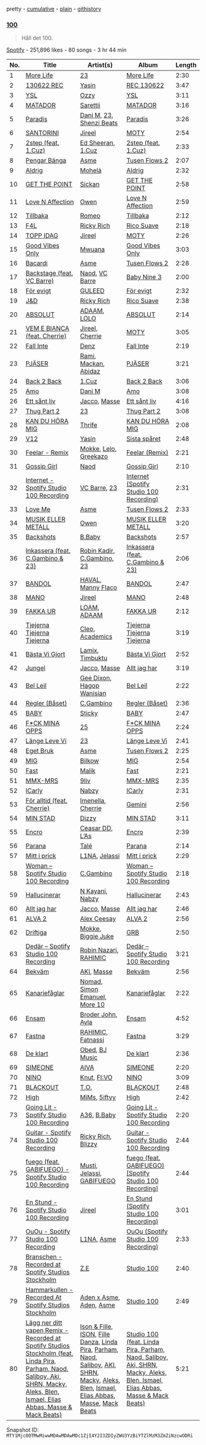 pretty - [cumulative](/playlists/cumulative/37i9dQZF1DWXfgo3OOonqa.md) - [plain](/playlists/plain/37i9dQZF1DWXfgo3OOonqa) - [githistory](https://github.githistory.xyz/mackorone/spotify-playlist-archive/blob/main/playlists/plain/37i9dQZF1DWXfgo3OOonqa)

### [100](https://open.spotify.com/playlist/37i9dQZF1DWXfgo3OOonqa)

> Håll det 100.

[Spotify](https://open.spotify.com/user/spotify) - 251,896 likes - 80 songs - 3 hr 44 min

| No. | Title | Artist(s) | Album | Length |
|---|---|---|---|---|
| 1 | [More Life](https://open.spotify.com/track/5ApubzVtuXojrL0L0J6BVe) | [23](https://open.spotify.com/artist/2Dor6diK1zw9BEluKBOdoA) | [More Life](https://open.spotify.com/album/6KEpKIo4JGPJT16K6TnUVq) | 2:30 |
| 2 | [130622 REC](https://open.spotify.com/track/30qQMtkwMQqDhXcaixzYA9) | [Yasin](https://open.spotify.com/artist/6rYEqmajzlhGVaayOJ2bpJ) | [REC 130622](https://open.spotify.com/album/6vkvjIiODcebikj3TrCBVZ) | 3:47 |
| 3 | [YSL](https://open.spotify.com/track/24eYDhsJKJXf0KS3z2uYkX) | [Ozzy](https://open.spotify.com/artist/6XmbeFgAh0itkfnnLXza1J) | [YSL](https://open.spotify.com/album/1fDZ5ZSpl2V4u9vXAfDQGB) | 3:11 |
| 4 | [MATADOR](https://open.spotify.com/track/64s0ZmTEwVhztlrEP6Xt9J) | [Sarettii](https://open.spotify.com/artist/4kUfJdASJDMPLuo1t1N2zi) | [MATADOR](https://open.spotify.com/album/35f2RCaqMqxU5dNv5v8n7U) | 3:16 |
| 5 | [Paradis](https://open.spotify.com/track/4MsSHqcST3hs4bZiSYHAZt) | [Dani M](https://open.spotify.com/artist/5ILMkt5lW4KAyTXMNYWaGF), [23](https://open.spotify.com/artist/2Dor6diK1zw9BEluKBOdoA), [Shenzi Beats](https://open.spotify.com/artist/5WYsyPCS4zOpvqAtBgrGqg) | [Paradis](https://open.spotify.com/album/6ZbYcqBcScLskrMC6T8McA) | 3:26 |
| 6 | [SANTORINI](https://open.spotify.com/track/19NOk119jgj751CxrWsvOl) | [Jireel](https://open.spotify.com/artist/2EWsHDexsSInArfFkhA2i6) | [MOTY](https://open.spotify.com/album/5P0fVGNFuCNtFzkKI0i7ij) | 2:54 |
| 7 | [2step \(feat\. 1.Cuz\)](https://open.spotify.com/track/4lzEs26mJHbvj9TIIJZPRS) | [Ed Sheeran](https://open.spotify.com/artist/6eUKZXaKkcviH0Ku9w2n3V), [1.Cuz](https://open.spotify.com/artist/5uvOG0MwnD2ANrxNBUPtNr) | [2step \(feat\. 1.Cuz\)](https://open.spotify.com/album/57FHPyAprjWD6mXaY5gE1f) | 2:33 |
| 8 | [Pengar Bänga](https://open.spotify.com/track/0wZjEtjXpkoO3PGjCsvF3Y) | [Asme](https://open.spotify.com/artist/3M1eBsR4rSTcDAzYopumeG) | [Tusen Flows 2](https://open.spotify.com/album/1H93HESE9yuPqelE36PLCM) | 2:07 |
| 9 | [Aldrig](https://open.spotify.com/track/4GUQY8BlVIGI21WzXi1Lr3) | [Mohelá](https://open.spotify.com/artist/4EukF0aMNL8Cc5kUSNsXPZ) | [Aldrig](https://open.spotify.com/album/3wDHnAfMuwuz5ovE8xzlcu) | 2:32 |
| 10 | [GET THE POINT](https://open.spotify.com/track/3CgP1CxtvZgIYomCNuP5jG) | [Sickan](https://open.spotify.com/artist/4Hyy3uZ9Y3RyNQKSBOdNFl) | [GET THE POINT](https://open.spotify.com/album/648H90bGSGPjRsxshE3AOx) | 2:58 |
| 11 | [Love N Affection](https://open.spotify.com/track/4BEjyZGERmOFkZOSIgdoAn) | [Owen](https://open.spotify.com/artist/0Q5gLNKbp5mpfEvquAaHCl) | [Love N Affection](https://open.spotify.com/album/1apurOf1HMNvY3kzGb3OgH) | 2:59 |
| 12 | [Tillbaka](https://open.spotify.com/track/4a1JogEAJAOSvrCLKPqdHy) | [Romeo](https://open.spotify.com/artist/3TSLK8NFrFC8KqFwZlM58D) | [Tillbaka](https://open.spotify.com/album/6zNgY4f0YcCSi2A05o75HQ) | 2:12 |
| 13 | [F4L](https://open.spotify.com/track/0Irfb1QvKQ4yfNaLtb4wed) | [Ricky Rich](https://open.spotify.com/artist/1gm1katIowFM22Ldqcw6DK) | [Rico Suave](https://open.spotify.com/album/5EQrIG9R04IuErE0CCkrI7) | 2:18 |
| 14 | [TOPP IDAG](https://open.spotify.com/track/3srWz7HzXOyZvfFSpkERLC) | [Jireel](https://open.spotify.com/artist/2EWsHDexsSInArfFkhA2i6) | [MOTY](https://open.spotify.com/album/5P0fVGNFuCNtFzkKI0i7ij) | 2:26 |
| 15 | [Good Vibes Only](https://open.spotify.com/track/1Dz6pFuwT29a9hQLnmi7kF) | [Mwuana](https://open.spotify.com/artist/0ahIOvoOixJ6reWSvAsshX) | [Good Vibes Only](https://open.spotify.com/album/6Oisuq5IPu9aTmfV9OhqJh) | 3:03 |
| 16 | [Bacardi](https://open.spotify.com/track/3dA1lU0x8Hm2MlCqz3w7cH) | [Asme](https://open.spotify.com/artist/3M1eBsR4rSTcDAzYopumeG) | [Tusen Flows 2](https://open.spotify.com/album/1H93HESE9yuPqelE36PLCM) | 2:28 |
| 17 | [Backstage \(feat\. VC Barre\)](https://open.spotify.com/track/0So6sGaRLDiyxEKVusbNDl) | [Naod](https://open.spotify.com/artist/31KGMx2XwpugdUpJzeZOv1), [VC Barre](https://open.spotify.com/artist/5QcMPl2wzC4KqivjfcyBIU) | [Baby Nine 3](https://open.spotify.com/album/3PBs30HJBtGyPZgvaj5iH3) | 2:00 |
| 18 | [För evigt](https://open.spotify.com/track/6i9bzIGdgfQiyw9S3QhSCy) | [GULEED](https://open.spotify.com/artist/1Mw40k757jZuiL0NIJpdO5) | [För evigt](https://open.spotify.com/album/143MKTPgMmzi5emJl2sZhM) | 2:32 |
| 19 | [J&D](https://open.spotify.com/track/4pxrY2jNvjG6FQu6v9d9df) | [Ricky Rich](https://open.spotify.com/artist/1gm1katIowFM22Ldqcw6DK) | [Rico Suave](https://open.spotify.com/album/5EQrIG9R04IuErE0CCkrI7) | 2:38 |
| 20 | [ABSOLUT](https://open.spotify.com/track/684ek6GMzzinfgalcgqsE5) | [ADAAM](https://open.spotify.com/artist/7zLm9op6LgPqKL62d1FzhO), [LOLO](https://open.spotify.com/artist/30G2LsTs2NCXeCbjuZYvnf) | [ABSOLUT](https://open.spotify.com/album/0Sw98eJOGUqsivhjYink9d) | 2:14 |
| 21 | [VEM E BIANCA \(feat\. Cherrie\)](https://open.spotify.com/track/73zv4De4MX9XLLqSkNfbFZ) | [Jireel](https://open.spotify.com/artist/2EWsHDexsSInArfFkhA2i6), [Cherrie](https://open.spotify.com/artist/59E9dYtwLTUAGuAppwFKAW) | [MOTY](https://open.spotify.com/album/5P0fVGNFuCNtFzkKI0i7ij) | 3:05 |
| 22 | [Fall Inte](https://open.spotify.com/track/6hCvDIKfmfGxgXhOCIYS6X) | [Denz](https://open.spotify.com/artist/3D0rwfKngK6Rr80niHDLP7) | [Fall Inte](https://open.spotify.com/album/3qKnWl6HJP1yPhwT6VDVtD) | 2:19 |
| 23 | [PJÄSER](https://open.spotify.com/track/4AIAXSmPdsEjVcr9xdO6BI) | [Rami](https://open.spotify.com/artist/1iAQ8OLfuXk1oOhZWUkvOR), [Mackan](https://open.spotify.com/artist/2XFGtS2h7MOHTjxZA1zg7H), [Abidaz](https://open.spotify.com/artist/58RMTlPJKbmpmVk1AmRK3h) | [PJÄSER](https://open.spotify.com/album/7u4mm0qQlIoWzt2cyPZdX9) | 3:21 |
| 24 | [Back 2 Back](https://open.spotify.com/track/6aHLVrKdThtnm0EboXtPYk) | [1.Cuz](https://open.spotify.com/artist/5uvOG0MwnD2ANrxNBUPtNr) | [Back 2 Back](https://open.spotify.com/album/54oLT4AaGd9KKPwHl1T2tD) | 3:06 |
| 25 | [Amo](https://open.spotify.com/track/422lbxDt4LGd8EvqwNLLq9) | [Dani M](https://open.spotify.com/artist/5ILMkt5lW4KAyTXMNYWaGF) | [Amo](https://open.spotify.com/album/53DQV8AagWMxuN0AGfFylV) | 3:08 |
| 26 | [Ett sånt liv](https://open.spotify.com/track/66BWBr4Tom5UfE9unLrgq7) | [Jacco](https://open.spotify.com/artist/1U8lN2i4lHmZqDerkVNKWk), [Masse](https://open.spotify.com/artist/4YZ9Me6cB52GpYwzaC2MQN) | [Ett sånt liv](https://open.spotify.com/album/1EoIAOHohKj46AQgzHRb39) | 4:16 |
| 27 | [Thug Part 2](https://open.spotify.com/track/06kMUDNk8XfiTdc5GVqsER) | [23](https://open.spotify.com/artist/2Dor6diK1zw9BEluKBOdoA) | [Thug Part 2](https://open.spotify.com/album/1L5PlhGUyk4ANyM3TmnYE5) | 3:08 |
| 28 | [KAN DU HÖRA MIG](https://open.spotify.com/track/0axiFHTxgJ3lDyOcVUKYHM) | [Thrife](https://open.spotify.com/artist/6iNTGd6T0cxg1H8IIaZTlt) | [KAN DU HÖRA MIG](https://open.spotify.com/album/2jyay8R58Y2lf2iwdzyByI) | 2:08 |
| 29 | [V12](https://open.spotify.com/track/6jpdmZj65fT9jX9izk2B6n) | [Yasin](https://open.spotify.com/artist/6rYEqmajzlhGVaayOJ2bpJ) | [Sista spåret](https://open.spotify.com/album/0lLwGxUaltYfowzEzvNnEd) | 2:48 |
| 30 | [Feelar \- Remix](https://open.spotify.com/track/3PlZHzd7NGLJvW7dKsnq1j) | [Mokke](https://open.spotify.com/artist/1miuiUk8Xya3zRHZzqAYAW), [Lelo](https://open.spotify.com/artist/4GeZOI31ZG8C6PvdAk8Lbw), [Greekazo](https://open.spotify.com/artist/0I0zS0aiq9JeGMBT45x6d8) | [Feelar \(Remix\)](https://open.spotify.com/album/6fWQAo0qJax6EmLsECgrTK) | 2:21 |
| 31 | [Gossip Girl](https://open.spotify.com/track/22SnGEQJdR76lUNYLZxsKr) | [Naod](https://open.spotify.com/artist/31KGMx2XwpugdUpJzeZOv1) | [Gossip Girl](https://open.spotify.com/album/04aKeIo6S55BYQTo6iClJL) | 2:10 |
| 32 | [Internet \- Spotify Studio 100 Recording](https://open.spotify.com/track/1gnCpBKizZd2w23fb0eOS2) | [VC Barre](https://open.spotify.com/artist/5QcMPl2wzC4KqivjfcyBIU), [23](https://open.spotify.com/artist/2Dor6diK1zw9BEluKBOdoA) | [Internet \(Spotify Studio 100 Recording\)](https://open.spotify.com/album/4U1ARXYplRDpLRth2YBocA) | 2:31 |
| 33 | [Love Me](https://open.spotify.com/track/6EAJ2CD93KYEbEeC3XrKOy) | [Asme](https://open.spotify.com/artist/3M1eBsR4rSTcDAzYopumeG) | [Tusen Flows 2](https://open.spotify.com/album/1H93HESE9yuPqelE36PLCM) | 2:33 |
| 34 | [MUSIK ELLER METALL](https://open.spotify.com/track/5vQk0ckwdC5VldGJvt2LlO) | [Owen](https://open.spotify.com/artist/0Q5gLNKbp5mpfEvquAaHCl) | [MUSIK ELLER METALL](https://open.spotify.com/album/5kfEEbJC2PxSVI6EmS9HQS) | 3:20 |
| 35 | [Backshots](https://open.spotify.com/track/2xOpz4BtdSVRwuFnTMrNtA) | [B.Baby](https://open.spotify.com/artist/0uuwZ3aC3dhl9e7J66Ag13) | [Backshots](https://open.spotify.com/album/4afgBOCs5GvnjNZXROePK9) | 2:57 |
| 36 | [Inkassera \(feat\. C.Gambino & 23\)](https://open.spotify.com/track/4JShHeXN09OK3021PagQGO) | [Robin Kadir](https://open.spotify.com/artist/4juMqlCDk4p6TrM7JXfSw2), [C.Gambino](https://open.spotify.com/artist/6eWjyO1r0QlvsIuIIcgGxI), [23](https://open.spotify.com/artist/2Dor6diK1zw9BEluKBOdoA) | [Inkassera \(feat\. C.Gambino & 23\)](https://open.spotify.com/album/3tTAgFEUzOOzay7gpFGsZV) | 2:06 |
| 37 | [BANDOL](https://open.spotify.com/track/5q4MzJdq5teCsJ4xE6jviK) | [HAVAL](https://open.spotify.com/artist/4XW87HXcsYTkdK7IhSy2Kt), [Manny Flaco](https://open.spotify.com/artist/2vduakOON9BipyWkPSBo4S) | [BANDOL](https://open.spotify.com/album/2zUxNkcSIBPfLZsDrLanRp) | 2:47 |
| 38 | [MANO](https://open.spotify.com/track/4erg578HXlAcoJRaeI03Jh) | [Jireel](https://open.spotify.com/artist/2EWsHDexsSInArfFkhA2i6) | [MANO](https://open.spotify.com/album/22b2uytJ3zeJZn4eaFuym1) | 2:48 |
| 39 | [FAKKA UR](https://open.spotify.com/track/0pmtQ4i3MxdWeqnZtrLOuA) | [LOAM](https://open.spotify.com/artist/6yAKbgaSH283c7eAZVgk3P), [ADAAM](https://open.spotify.com/artist/7zLm9op6LgPqKL62d1FzhO) | [FAKKA UR](https://open.spotify.com/album/59GopT59Iddwz6PtVi05LH) | 2:12 |
| 40 | [Tjejerna Tjejerna Tjejerna](https://open.spotify.com/track/0pQeJklkLoaVxj2xhdmSsZ) | [Cleo](https://open.spotify.com/artist/1SwDFc5jX708XR3XtzLrRs), [Academics](https://open.spotify.com/artist/2qDTb1Hj9x4Ic97w87xfkg) | [Tjejerna Tjejerna Tjejerna](https://open.spotify.com/album/05276OHhCjgNlD97iKHdib) | 3:19 |
| 41 | [Bästa Vi Gjort](https://open.spotify.com/track/3xzTKNUOxzEBovAKpd5AQO) | [Lamix](https://open.spotify.com/artist/3QQwosodozp54DdCKrlAry), [Timbuktu](https://open.spotify.com/artist/4bOG1sx3QHFbOUVLNmMpPe) | [Bästa Vi Gjort](https://open.spotify.com/album/4GoKbr5Cdm3Y36fb3P7775) | 2:52 |
| 42 | [Jungel](https://open.spotify.com/track/1mOHXk057Y2K322MbkB6cW) | [Jacco](https://open.spotify.com/artist/1U8lN2i4lHmZqDerkVNKWk), [Masse](https://open.spotify.com/artist/4YZ9Me6cB52GpYwzaC2MQN) | [Allt jag har](https://open.spotify.com/album/2lC2Ikke3js0INuXJdoKt2) | 3:19 |
| 43 | [Bel Leil](https://open.spotify.com/track/4c1QtV8DqVqjMe1jHXH4KL) | [Gee Dixon](https://open.spotify.com/artist/3oJjZweJo9yqNFnKBTlgm0), [Hagop Wanisian](https://open.spotify.com/artist/6JslHlPlHkqjXjJruueAzp) | [Bel Leil](https://open.spotify.com/album/1Tw6Uvf0IxA6h1D49dEQnK) | 2:22 |
| 44 | [Regler \(Båset\)](https://open.spotify.com/track/5RUDslCh5maxKZ7a7QyCTk) | [C.Gambino](https://open.spotify.com/artist/6eWjyO1r0QlvsIuIIcgGxI) | [Regler \(Båset\)](https://open.spotify.com/album/6jNGKJ3Wxs20bRzmTqyLr9) | 2:36 |
| 45 | [BABY](https://open.spotify.com/track/6Ghy40eXZC79f3O0CukKUU) | [Sticky](https://open.spotify.com/artist/12BQZLcMCpuSfR7xyKFgJO) | [BABY](https://open.spotify.com/album/7KWM1GsvjWQ3h2KEVgoeyD) | 2:47 |
| 46 | [F\*CK MINA OPPS](https://open.spotify.com/track/02g6wZQZ0cByIqVgjSHBzy) | [25](https://open.spotify.com/artist/0LVDX2sdKpfXwVmy52HLAc) | [F\*CK MINA OPPS](https://open.spotify.com/album/3U29jASVemqFqtaviWlnfI) | 2:24 |
| 47 | [Länge Leve Vi](https://open.spotify.com/track/6Pqrm55DFjQZQi8jC2yBVa) | [23](https://open.spotify.com/artist/2Dor6diK1zw9BEluKBOdoA) | [Länge Leve Vi](https://open.spotify.com/album/41ZBBb4dGrgz1mc3O4BegY) | 2:41 |
| 48 | [Eget Bruk](https://open.spotify.com/track/1kJ9nVh9LjPYiCvcBSsPyz) | [Asme](https://open.spotify.com/artist/3M1eBsR4rSTcDAzYopumeG) | [Tusen Flows 2](https://open.spotify.com/album/1H93HESE9yuPqelE36PLCM) | 2:25 |
| 49 | [MIG](https://open.spotify.com/track/2ZTix4tf7GQaJho8QaKYbI) | [Bilkow](https://open.spotify.com/artist/0EhQSGkoxasQQAGINGktFz) | [MIG](https://open.spotify.com/album/1RRRgtoQ0edZjkxEPUfm2a) | 2:54 |
| 50 | [Fast](https://open.spotify.com/track/2lhrWgmG4eNR9pZK3QV9zg) | [Malik](https://open.spotify.com/artist/2qsoFMht5lDvaEfjM84Zew) | [Fast](https://open.spotify.com/album/4Hr17Ze91T5fPlHtSMLS7W) | 2:21 |
| 51 | [MMX\-MRS](https://open.spotify.com/track/1zLqSH1pYoemWiIlL6jO7y) | [9liv](https://open.spotify.com/artist/1CoE5ue29WuTIHn0QE5mrO) | [MMX\-MRS](https://open.spotify.com/album/0CgFSICbdu8ueVhiwSDZdh) | 2:35 |
| 52 | [ICarly](https://open.spotify.com/track/5iIKuZuPGxeXtML0MT64ja) | [Nabzy](https://open.spotify.com/artist/69UGhJ5ofrMbgORlfOLiKg) | [ICarly](https://open.spotify.com/album/7rIfd1u1D5Iyjj2bZCfWO7) | 2:31 |
| 53 | [För alltid \(feat\. Cherrie\)](https://open.spotify.com/track/5ifuPXMJyFzb6m0ypJn5ac) | [Imenella](https://open.spotify.com/artist/6IuS73qKuYfrYqA5g5iq0h), [Cherrie](https://open.spotify.com/artist/59E9dYtwLTUAGuAppwFKAW) | [Gemini](https://open.spotify.com/album/0lalDWNxyKDSBrWcoA5uhU) | 2:56 |
| 54 | [MIN STAD](https://open.spotify.com/track/3tSeUbkWsjR3UefmwDc046) | [Dizzy](https://open.spotify.com/artist/7lKk7yXNockkDjhb1GCeOy) | [MIN STAD](https://open.spotify.com/album/4ez2xrSeVr87MLvQu9Rncq) | 3:11 |
| 55 | [Encro](https://open.spotify.com/track/39bmGW3Iw8NLBUgj1B2kD9) | [Ceasar DD](https://open.spotify.com/artist/2b9daIUUiOJEbStrT2chg4), [L’As](https://open.spotify.com/artist/3VTjgKLiBLDXWCigMpjFan) | [Encro](https://open.spotify.com/album/5OadM1PjDxfklMfqaJgwsU) | 2:39 |
| 56 | [Parana](https://open.spotify.com/track/77hThkgpdeGMelIJHo0BYp) | [Talé](https://open.spotify.com/artist/0lP9Mb11BH9rnSrFwf5x7f) | [Parana](https://open.spotify.com/album/7l1GggbF5ZwDII6wVEBfgx) | 2:14 |
| 57 | [Mitt i prick](https://open.spotify.com/track/1fOAy8tUHchc6OulnLBzlE) | [L1NA](https://open.spotify.com/artist/62oPQvptWCPp2UCsqYwcIf), [Jelassi](https://open.spotify.com/artist/2u9ZIMtCrLs7ya2HfIpLKZ) | [Mitt i prick](https://open.spotify.com/album/3U1fzI8jAwSqoHwBjOf7ys) | 2:29 |
| 58 | [Woman – Spotify Studio 100 Recording](https://open.spotify.com/track/2NsStPAsAhgdVqFl67R56M) | [C.Gambino](https://open.spotify.com/artist/6eWjyO1r0QlvsIuIIcgGxI) | [Woman – Spotify Studio 100 Recording](https://open.spotify.com/album/4qGxMmnCtIluxut29qDVUy) | 2:18 |
| 59 | [Hallucinerar](https://open.spotify.com/track/0AknlTHIIVozGhJf1cspHh) | [N Kayani](https://open.spotify.com/artist/61hIpqLKwM0zcjNRLinT8d), [Nabzy](https://open.spotify.com/artist/69UGhJ5ofrMbgORlfOLiKg) | [Hallucinerar](https://open.spotify.com/album/63Nl7ICthPoDB9DW6v8xsT) | 2:43 |
| 60 | [Allt jag har](https://open.spotify.com/track/5KfmgX5U3aIE2QREABWleI) | [Jacco](https://open.spotify.com/artist/1U8lN2i4lHmZqDerkVNKWk), [Masse](https://open.spotify.com/artist/4YZ9Me6cB52GpYwzaC2MQN) | [Allt jag har](https://open.spotify.com/album/2lC2Ikke3js0INuXJdoKt2) | 2:46 |
| 61 | [ALVA 2](https://open.spotify.com/track/1q1AzrEfcCtuiDzHVEKpBE) | [Alex Ceesay](https://open.spotify.com/artist/5LaRXB9yoFyBoTNwmXyl6W) | [ALVA 2](https://open.spotify.com/album/3d5HX48ounQ8tyTYYlV62V) | 2:56 |
| 62 | [Driftiga](https://open.spotify.com/track/09OCtDA2eE8bqeRs0fZZfw) | [Mokke](https://open.spotify.com/artist/1miuiUk8Xya3zRHZzqAYAW), [Biggie Juke](https://open.spotify.com/artist/1iFBAUJba6rHRgFNOJYUDD) | [GRB](https://open.spotify.com/album/0orGUBP7Q6gtmXyijYRB6g) | 2:50 |
| 63 | [Dedär – Spotify Studio 100 Recording](https://open.spotify.com/track/06CHD99F2QktVszKVpKqCs) | [Robin Nazari](https://open.spotify.com/artist/4aK9sNftDZEcieWnzCk2Ed), [RAHIMIC](https://open.spotify.com/artist/4rSe5VVdZX6GOPCcMYT7ZM) | [Dedär – Spotify Studio 100 Recording](https://open.spotify.com/album/35ziEJaUtgMrNzN4OtsRdl) | 3:21 |
| 64 | [Bekväm](https://open.spotify.com/track/4tubOG5mFmTDDEoxsBjTUM) | [AKI](https://open.spotify.com/artist/77FK5F2AWebXG5IiEnoHLv), [Masse](https://open.spotify.com/artist/4YZ9Me6cB52GpYwzaC2MQN) | [Bekväm](https://open.spotify.com/album/4Gp1VdgzEiPwUrztvIMoIZ) | 2:56 |
| 65 | [Kanariefåglar](https://open.spotify.com/track/7q558L22GIsm1yozoYeSq0) | [Nomad](https://open.spotify.com/artist/264V8HSZDhiq3MPrTnVmed), [Simon Emanuel](https://open.spotify.com/artist/2mKcKa9yFqXzcxTEGhvKaZ), [More 10](https://open.spotify.com/artist/2tp6KnR4tYjOrpnwwwWGeu) | [Kanariefåglar](https://open.spotify.com/album/59CL5kDZZ33MEEn8TB6gIo) | 2:22 |
| 66 | [Ensam](https://open.spotify.com/track/5ilw7ZuR9Fw2OJoHulWFG1) | [Broder John](https://open.spotify.com/artist/66iUd3sGrtkATTS7FHWPe4), [Ayla](https://open.spotify.com/artist/2bhXhHd607n9Ax6GhaNbPD) | [Ensam](https://open.spotify.com/album/1FIg6ctOlExDlmUcXRLcOF) | 4:52 |
| 67 | [Fastna](https://open.spotify.com/track/0e9OD1TSS0d7rwb86TdDLD) | [RAHIMIC](https://open.spotify.com/artist/4rSe5VVdZX6GOPCcMYT7ZM), [Fatnassi](https://open.spotify.com/artist/6xuI6Kq903DjlnPrNhLwK5) | [Fastna](https://open.spotify.com/album/1JUAGepQ7gWg2fAAoyPGw5) | 3:29 |
| 68 | [De klart](https://open.spotify.com/track/4B060rVmi5g0tdI3mWoVut) | [Obed](https://open.spotify.com/artist/2Ylv0cXIPUdresnhkXlvYi), [BJ Music](https://open.spotify.com/artist/6WSXFLsUmw0uJn9Ym1mqHJ) | [De klart](https://open.spotify.com/album/0UOr6efjzS1BbruhRVLs1H) | 2:36 |
| 69 | [SIMEONE](https://open.spotify.com/track/33ffhHeLPecWksV6W1cLZj) | [AIVA](https://open.spotify.com/artist/07ogFFhRxjjGsPHfq4dSQb) | [SIMEONE](https://open.spotify.com/album/7djxz0ojilwz6aMYBAlEg8) | 2:20 |
| 70 | [NINO](https://open.spotify.com/track/19iTH6bn50y1FrENi7aZEm) | [Knut](https://open.spotify.com/artist/7lBUy2Bz6FcZ0nEdCWI7it), [FI:VO](https://open.spotify.com/artist/58ENnwqOR5abhgrvdUvquj) | [NINO](https://open.spotify.com/album/3JLymRgDY4PY2X0pl4zGkk) | 3:09 |
| 71 | [BLACKOUT](https://open.spotify.com/track/6UbxtQGy5JyuOWvl04AWtW) | [T.O.](https://open.spotify.com/artist/0yl0pUgNYYtCwhaH4cBLu2) | [BLACKOUT](https://open.spotify.com/album/6ol7g7qmXd44N86GVpD20G) | 2:48 |
| 72 | [High](https://open.spotify.com/track/4DaTeWimor2bpS9Amx2gFm) | [MiMs](https://open.spotify.com/artist/4ZwLbKLMoZW1dG7SAhoyUg), [5iftyy](https://open.spotify.com/artist/56hM6Y3Cw2g8xZOfZrHBuS) | [High](https://open.spotify.com/album/6J8mvPqoNOfgVBKQstUuos) | 2:42 |
| 73 | [Going Lit \- Spotify Studio 100 Recording](https://open.spotify.com/track/3gxAIJwFeYpba15gx9zXre) | [A36](https://open.spotify.com/artist/4QcudLddRQCbX8wrs6i2Gt), [B.Baby](https://open.spotify.com/artist/0uuwZ3aC3dhl9e7J66Ag13) | [Going Lit \- Spotify Studio 100 Recording](https://open.spotify.com/album/46LsdSRGIqiDUvNdXa0hq8) | 2:20 |
| 74 | [Guitar \- Spotify Studio 100 Recording](https://open.spotify.com/track/3h8WBhNnafO0wzsEnGeJfX) | [Ricky Rich](https://open.spotify.com/artist/1gm1katIowFM22Ldqcw6DK), [Blizzy](https://open.spotify.com/artist/4tSx9oXscGCVaVXEhH86qp) | [Guitar \- Spotify Studio 100 Recording](https://open.spotify.com/album/3ymlmZD01qezHfoQlDtUWB) | 2:44 |
| 75 | [fuego \(feat\. GABIFUEGO\) \- Spotify Studio 100 Recording](https://open.spotify.com/track/2hYNimCc8MwLGMzCZI4IfR) | [Musti](https://open.spotify.com/artist/5bgVMXG2OsJuKvkD9VMpZ6), [Jelassi](https://open.spotify.com/artist/2u9ZIMtCrLs7ya2HfIpLKZ), [GABIFUEGO](https://open.spotify.com/artist/0F1ctf2KXhKhtcHzWdonJr) | [fuego \(feat\. GABIFUEGO\) \[Spotify Studio 100 Recording\]](https://open.spotify.com/album/02gT5JjdBLAkwSr2dGoyT5) | 2:44 |
| 76 | [En Stund \- Spotify Studio 100 Recording](https://open.spotify.com/track/4bFeSR93jyLv2QPcmzOJRp) | [Jireel](https://open.spotify.com/artist/2EWsHDexsSInArfFkhA2i6) | [En Stund \(Spotify Studio 100 Recording\)](https://open.spotify.com/album/5rfIp18A4D6aRHMKuRJOG9) | 3:01 |
| 77 | [OuOu \- Spotify Studio 100 Recording](https://open.spotify.com/track/44EsiFbw1i2wSvYMvC76pJ) | [L1NA](https://open.spotify.com/artist/62oPQvptWCPp2UCsqYwcIf), [Asme](https://open.spotify.com/artist/3M1eBsR4rSTcDAzYopumeG) | [OuOu \(Spotify Studio 100 Recording\)](https://open.spotify.com/album/7n9tKJ15sySDyVOJxrl4xo) | 2:33 |
| 78 | [Branschen \- Recorded at Spotify Studios Stockholm](https://open.spotify.com/track/6ZFe0Rzy31duWc50Ivk4lJ) | [Z.E](https://open.spotify.com/artist/3PtEOX0PJSh7ndOL4tP0NR) | [Studio 100](https://open.spotify.com/album/1a6R6CjMJ6E3e1MEPPw544) | 2:40 |
| 79 | [Hammarkullen \- Recorded At Spotify Studios Stockholm](https://open.spotify.com/track/3xPMakIXmuSEbiw0qW0waN) | [Aden x Asme](https://open.spotify.com/artist/1eX2QZGKv4RFxpDKUGxgm0), [Aden](https://open.spotify.com/artist/4DC3zLbfVrTZo2WmvjMMls), [Asme](https://open.spotify.com/artist/3M1eBsR4rSTcDAzYopumeG) | [Studio 100](https://open.spotify.com/album/4NwLiXienqAagaTO3B31Ej) | 2:49 |
| 80 | [Lägg ner ditt vapen Remix \- Recorded at Spotify Studios Stockholm \(feat\. Linda Pira, Parham, Naod, Saliboy, Aki, SHRN, Macky, Aleks, Blen, Ismael, Elias Abbas, Masse & Mack Beats\)](https://open.spotify.com/track/08AjLNql6tuf1avIzHdKns) | [Ison & Fille](https://open.spotify.com/artist/1fhvwCr1HKEZgZYOrfsHyk), [ISON](https://open.spotify.com/artist/7zJdWmVoGsqxaEl09XOvM5), [Fille Danza](https://open.spotify.com/artist/5oWrOLZfLDGgpeD3crSRa3), [Linda Pira](https://open.spotify.com/artist/0qeei9KQnptjwb8MgkqEoy), [Parham](https://open.spotify.com/artist/3ldCASdD4QRyfTt6lpPn6y), [Naod](https://open.spotify.com/artist/31KGMx2XwpugdUpJzeZOv1), [Saliboy](https://open.spotify.com/artist/5im4dgusFQfg3u2UGPYvEF), [AKI](https://open.spotify.com/artist/77FK5F2AWebXG5IiEnoHLv), [SHRN](https://open.spotify.com/artist/1s08lsfz12cC55p6MB5XMf), [Macky](https://open.spotify.com/artist/7yptUupX4aIIkXwXhggAgk), [Aleks](https://open.spotify.com/artist/0zKX6nlK1A4ZmztnFPOKGs), [Blen](https://open.spotify.com/artist/6xRxLNPuTgJ56RyCRk1dB7), [Ismael](https://open.spotify.com/artist/4kyXgKmaqyXCLW5e0sxqMj), [Elias Abbas](https://open.spotify.com/artist/4QvI3PrYRXq9A2UbeQAKH6), [Masse](https://open.spotify.com/artist/4YZ9Me6cB52GpYwzaC2MQN), [Mack Beats](https://open.spotify.com/artist/3GulSpXnCkqwVDg45tyly4) | [Studio 100 \(feat\. Linda Pira, Parham, Naod, Saliboy, Aki, SHRN, Macky, Aleks, Blen, Ismael, Elias Abbas, Masse & Mack Beats\)](https://open.spotify.com/album/574wYm0J5Vr8PBtG030M2C) | 5:21 |

Snapshot ID: `MTY1Mjc0OTMwMiwwMDAwMDAwMDc1ZjI4Y2I3ZDIyZWU3YzBiYTZlMzM3ZmZiNzcwODRi`
